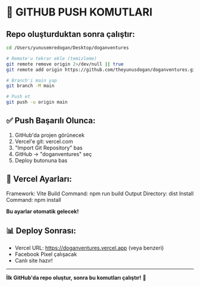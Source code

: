 # 🚀 GITHUB PUSH KOMUTLARI

## Repo oluşturduktan sonra çalıştır:

```bash
cd /Users/yunusemredogan/Desktop/doganventures

# Remote'u tekrar ekle (temizleme)
git remote remove origin 2>/dev/null || true
git remote add origin https://github.com/theyunusdogan/doganventures.git

# Branch'i main yap
git branch -M main

# Push et
git push -u origin main
```

## ✅ Push Başarılı Olunca:

1. GitHub'da projen görünecek
2. Vercel'e git: vercel.com
3. "Import Git Repository" bas
4. GitHub → "doganventures" seç
5. Deploy butonuna bas

## 🎯 Vercel Ayarları:

Framework: Vite
Build Command: npm run build
Output Directory: dist
Install Command: npm install

**Bu ayarlar otomatik gelecek!**

## 📊 Deploy Sonrası:

- Vercel URL: https://doganventures.vercel.app (veya benzeri)
- Facebook Pixel çalışacak
- Canlı site hazır!

---

**İlk GitHub'da repo oluştur, sonra bu komutları çalıştır!** 🚀
